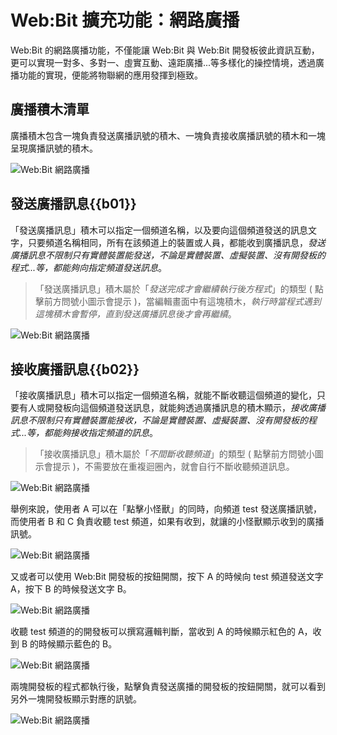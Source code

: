 # Web:Bit 擴充功能：網路廣播 

Web:Bit 的網路廣播功能，不僅能讓 Web:Bit 與 Web:Bit 開發板彼此資訊互動，更可以實現一對多、多對一、虛實互動、遠距廣播...等多樣化的操控情境，透過廣播功能的實現，便能將物聯網的應用發揮到極致。

## 廣播積木清單

廣播積木包含一塊負責發送廣播訊號的積木、一塊負責接收廣播訊號的積木和一塊呈現廣播訊號的積木。

![Web:Bit 網路廣播](../../../../media/zh-tw/education/extension/broadcast-01.jpg)

## 發送廣播訊息{{b01}}

「發送廣播訊息」積木可以指定一個頻道名稱，以及要向這個頻道發送的訊息文字，只要頻道名稱相同，所有在該頻道上的裝置或人員，都能收到廣播訊息，*發送廣播訊息不限制只有實體裝置能發送，不論是實體裝置、虛擬裝置、沒有開發板的程式...等，都能夠向指定頻道發送訊息*。

> 「發送廣播訊息」積木屬於「*發送完成才會繼續執行後方程式*」的類型 ( 點擊前方問號小圖示會提示 )，當編輯畫面中有這塊積木，*執行時當程式遇到這塊積木會暫停，直到發送廣播訊息後才會再繼續*。

![Web:Bit 網路廣播](../../../../media/zh-tw/education/extension/broadcast-02.jpg)

## 接收廣播訊息{{b02}}

「接收廣播訊息」積木可以指定一個頻道名稱，就能不斷收聽這個頻道的變化，只要有人或開發板向這個頻道發送訊息，就能夠透過廣播訊息的積木顯示，*接收廣播訊息不限制只有實體裝置能接收，不論是實體裝置、虛擬裝置、沒有開發板的程式...等，都能夠接收指定頻道的訊息*。

> 「接收廣播訊息」積木屬於「*不間斷收聽頻道*」的類型 ( 點擊前方問號小圖示會提示 )，不需要放在重複迴圈內，就會自行不斷收聽頻道訊息。

![Web:Bit 網路廣播](../../../../media/zh-tw/education/extension/broadcast-03.jpg)

舉例來說，使用者 A 可以在「點擊小怪獸」的同時，向頻道 test 發送廣播訊號，而使用者 B 和 C 負責收聽 test 頻道，如果有收到，就讓的小怪獸顯示收到的廣播訊號。

![Web:Bit 網路廣播](../../../../media/zh-tw/education/extension/broadcast-04.gif)

又或者可以使用 Web:Bit 開發板的按鈕開關，按下 A 的時候向 test 頻道發送文字 A，按下 B 的時候發送文字 B。

![Web:Bit 網路廣播](../../../../media/zh-tw/education/extension/broadcast-05.jpg)

收聽 test 頻道的的開發板可以撰寫邏輯判斷，當收到 A 的時候顯示紅色的 A，收到 B 的時候顯示藍色的 B。

![Web:Bit 網路廣播](../../../../media/zh-tw/education/extension/broadcast-06.jpg)

兩塊開發板的程式都執行後，點擊負責發送廣播的開發板的按鈕開關，就可以看到另外一塊開發板顯示對應的訊號。

![Web:Bit 網路廣播](../../../../media/zh-tw/education/extension/broadcast-07.gif)



